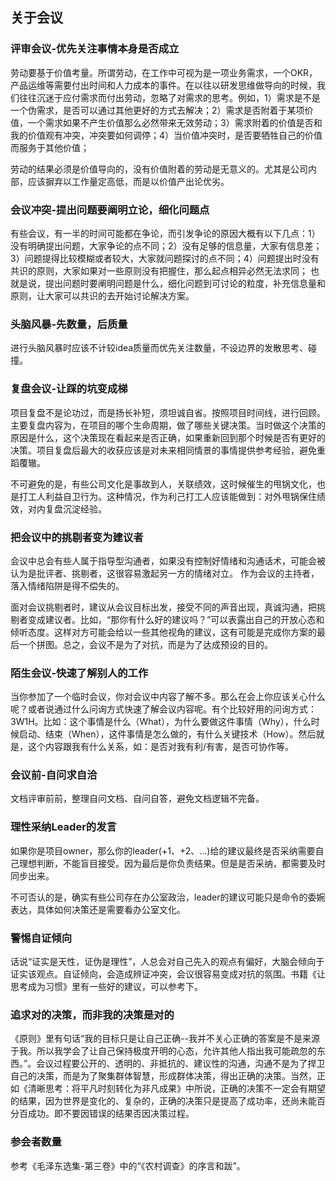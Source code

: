 ## 关于会议
### 评审会议-优先关注事情本身是否成立
劳动要基于价值考量。所谓劳动，在工作中可视为是一项业务需求，一个OKR，产品运维等需要付出时间和人力成本的事件。在以往以研发思维做导向的时候，我们往往沉迷于应付需求而付出劳动，忽略了对需求的思考。例如，1）需求是不是一个伪需求，是否可以通过其他更好的方式去解决；2）需求是否附着于某项价值，一个需求如果不产生价值那么必然带来无效劳动；3）需求附着的价值是否和我的价值观有冲突，冲突要如何调停；4）当价值冲突时，是否要牺牲自己的价值而服务于其他价值；

劳动的结果必须是价值导向的，没有价值附着的劳动是无意义的。尤其是公司内部，应该摒弃以工作量定高低，而是以价值产出论优劣。
### 会议冲突-提出问题要阐明立论，细化问题点
有些会议，有一半的时间可能都在争论，而引发争论的原因大概有以下几点：1）没有明确提出问题，大家争论的点不同；2）没有足够的信息量，大家有信息差；3）问题提得比较模糊或者较大，大家就问题探讨的点不同；4）问题提出时没有共识的原则，大家如果对一些原则没有把握住，那么起点相异必然无法求同；
也就是说，提出问题时要阐明问题是什么，细化问题到可讨论的粒度，补充信息量和原则，让大家可以共识的去开始讨论解决方案。
### 头脑风暴-先数量，后质量
进行头脑风暴时应该不计较idea质量而优先关注数量，不设边界的发散思考、碰撞。
### 复盘会议-让踩的坑变成梯
项目复盘不是论功过，而是扬长补短，须坦诚自省。按照项目时间线，进行回顾。主要复盘内容为，在项目的哪个生命周期，做了哪些关键决策。当时做这个决策的原因是什么，这个决策现在看起来是否正确，如果重新回到那个时候是否有更好的决策。项目复盘后最大的收获应该是对未来相同情景的事情提供参考经验，避免重蹈覆辙。

不可避免的是，有些公司文化是事故到人，关联绩效，这时候催生的甩锅文化，也是打工人利益自卫行为。这种情况，作为利己打工人应该能做到：对外甩锅保住绩效，对内复盘沉淀经验。
### 把会议中的挑剔者变为建议者
会议中总会有些人属于指导型沟通者，如果没有控制好情绪和沟通话术，可能会被认为是批评者、挑剔者，这很容易激起另一方的情绪对立。 作为会议的主持者，落入情绪陷阱是得不偿失的。

面对会议挑剔者时，建议从会议目标出发，接受不同的声音出现，真诚沟通，把挑剔者变成建议者。比如，“那你有什么好的建议吗？”可以表露出自己的开放心态和倾听态度。这样对方可能会给以一些其他视角的建议，这有可能是完成你方案的最后一个拼图。总之，会议不是为了对抗，而是为了达成预设的目的。
### 陌生会议-快速了解别人的工作
当你参加了一个临时会议，你对会议中内容了解不多。那么在会上你应该关心什么呢？或者说通过什么问询方式快速了解会议内容呢。有个比较好用的问询方式：3W1H。比如：这个事情是什么（What），为什么要做这件事情（Why），什么时候启动、结束（When），这件事情是怎么做的，有什么关键技术（How）。然后就是，这个内容跟我有什么关系，如：是否对我有利/有害，是否可协作等。
### 会议前-自问求自洽 
文档评审前前，整理自问文档、自问自答，避免文档逻辑不完备。
### 理性采纳Leader的发言
如果你是项目owner，那么你的leader(+1、+2、...)给的建议最终是否采纳需要自己理想判断，不能盲目接受。因为最后是你负责结果。但是是否采纳，都需要及时同步出来。

不可否认的是，确实有些公司存在办公室政治，leader的建议可能只是命令的委婉表达，具体如何决策还是需要看办公室文化。
### 警惕自证倾向
话说“证实是天性，证伪是理性”，人总会对自己先入的观点有偏好，大脑会倾向于证实该观点。自证倾向，会造成辨证冲突，会议很容易变成对抗的氛围。书籍《让思考成为习惯》里有一些好的建议，可以参考下。
### 追求对的决策，而非我的决策是对的
《原则》里有句话“我的目标只是让自己正确--我并不关心正确的答案是不是来源于我。所以我学会了让自己保持极度开明的心态，允许其他人指出我可能疏忽的东西。”。会议过程要公开的、透明的、非抵抗的、建议性的沟通，沟通不是为了捍卫自己的决策，而是为了聚集群体智慧，形成群体决策，得出正确的决策。当然，正如《清晰思考：将平凡时刻转化为非凡成果》中所说，正确的决策不一定会有期望的结果，因为世界是变化的、复杂的，正确的决策只是提高了成功率，还尚未能百分百成功。即不要因错误的结果否因决策过程。
### 参会者数量
参考《毛泽东选集-第三卷》中的“《农村调查》的序言和跋”。